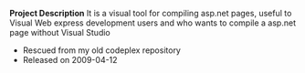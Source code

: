 **Project Description**
It is a visual tool for compiling asp.net pages, useful to Visual Web express development users and who wants to compile a asp.net page without Visual Studio

- Rescued from my old codeplex repository
- Released on 2009-04-12
